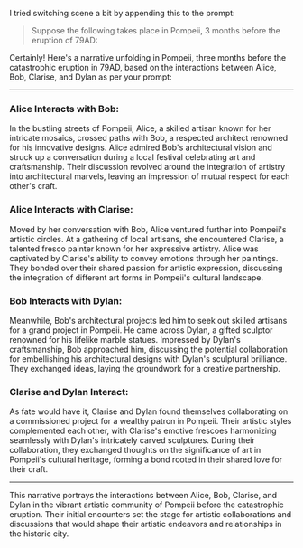 I tried switching scene a bit by appending this to the prompt:
> Suppose the following takes place in Pompeii, 3 months before the eruption of 79AD: 

Certainly! Here's a narrative unfolding in Pompeii, three months before the catastrophic eruption in 79AD, based on the interactions between Alice, Bob, Clarise, and Dylan as per your prompt:

---

### Alice Interacts with Bob:
In the bustling streets of Pompeii, Alice, a skilled artisan known for her intricate mosaics, crossed paths with Bob, a respected architect renowned for his innovative designs. Alice admired Bob's architectural vision and struck up a conversation during a local festival celebrating art and craftsmanship. Their discussion revolved around the integration of artistry into architectural marvels, leaving an impression of mutual respect for each other's craft.

### Alice Interacts with Clarise:
Moved by her conversation with Bob, Alice ventured further into Pompeii's artistic circles. At a gathering of local artisans, she encountered Clarise, a talented fresco painter known for her expressive artistry. Alice was captivated by Clarise's ability to convey emotions through her paintings. They bonded over their shared passion for artistic expression, discussing the integration of different art forms in Pompeii's cultural landscape.

### Bob Interacts with Dylan:
Meanwhile, Bob's architectural projects led him to seek out skilled artisans for a grand project in Pompeii. He came across Dylan, a gifted sculptor renowned for his lifelike marble statues. Impressed by Dylan's craftsmanship, Bob approached him, discussing the potential collaboration for embellishing his architectural designs with Dylan's sculptural brilliance. They exchanged ideas, laying the groundwork for a creative partnership.

### Clarise and Dylan Interact:
As fate would have it, Clarise and Dylan found themselves collaborating on a commissioned project for a wealthy patron in Pompeii. Their artistic styles complemented each other, with Clarise's emotive frescoes harmonizing seamlessly with Dylan's intricately carved sculptures. During their collaboration, they exchanged thoughts on the significance of art in Pompeii's cultural heritage, forming a bond rooted in their shared love for their craft.

---

This narrative portrays the interactions between Alice, Bob, Clarise, and Dylan in the vibrant artistic community of Pompeii before the catastrophic eruption. Their initial encounters set the stage for artistic collaborations and discussions that would shape their artistic endeavors and relationships in the historic city.
